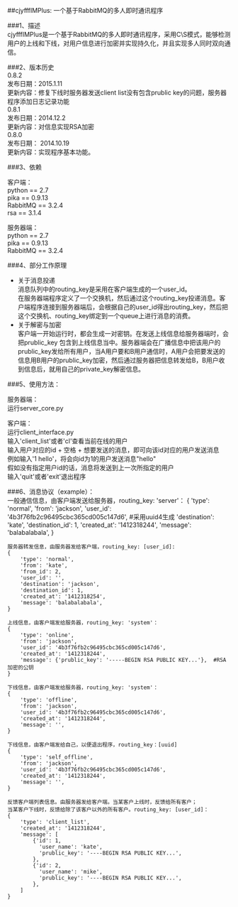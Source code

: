 ##cjyfffIMPlus: 一个基于RabbitMQ的多人即时通讯程序   
   
###1、描述   
cjyfffIMPlus是一个基于RabbitMQ的多人即时通讯程序，采用C\S模式，能够检测用户的上线和下线，对用户信息进行加密并实现持久化，并且实现多人同时双向通信。   
   
###2、版本历史    
0.8.2    
发布日期：2015.1.11   
更新内容：修复下线时服务器发送client list没有包含prublic key的问题，服务器程序添加日志记录功能   
0.8.1    
发布日期：2014.12.2    
更新内容：对信息实现RSA加密   
0.8.0   
发布日期： 2014.10.19   
更新内容：实现程序基本功能。   
   
###3、依赖   
   
客户端：   
python == 2.7   
pika == 0.9.13   
RabbitMQ == 3.2.4   
rsa == 3.1.4   
   
服务器端：   
python == 2.7   
pika == 0.9.13    
RabbitMQ == 3.2.4    
   
###4、部分工作原理    
* 关于消息投递   
消息队列中的routing_key是采用在客户端生成的一个user_id。   
在服务器端程序定义了一个交换机，然后通过这个routing_key投递消息。客户端程序连接到服务器端后，会根据自己的user_id得出routing_key，然后把这个交换机、routing_key绑定到一个queue上进行消息的消费。   
* 关于解密与加密   
客户端一开始运行时，都会生成一对密钥。在发送上线信息给服务器端时，会把prublic_key 包含到上线信息当中。服务器端会在广播信息中把该用户的prublic_key发给所有用户，当A用户要和B用户通信时，A用户会把要发送的信息用B用户的prublic_key加密，然后通过服务器把信息转发给B，B用户收到信息后，就用自己的private_key解密信息。   
   
###5、使用方法：   
   
服务器端：   
运行server_core.py   
   
客户端：   
运行client_interface.py   
输入'client_list'或者'cl'查看当前在线的用户   
输入用户对应的id + 空格 + 想要发送的消息，即可向该id对应的用户发送消息   
例如输入'1 hello'，将会向id为1的用户发送消息"hello"   
假如没有指定用户id的话，消息将发送到上一次所指定的用户   
输入'quit'或者'exit'退出程序   
   
###6、消息协议（example）：   
    一般通信信息，由客户端发送给服务器，routing_key: 'server'：
    {
        'type': 'normal', 
        'from': 'jackson',
        'user_id': '4b3f76fb2c96495cbc365cd005c147d6', #采用uuid4生成
        'destination': 'kate',
        'destination_id': 1,
        'created_at': '1412318244',
        'message': 'balabalabala',
    }
    
    服务器转发信息，由服务器发给客户端，routing_key: [user_id]:
    {
        'type': 'normal', 
        'from': 'kate',
        'from_id': 2,
        'user_id': '',
        'destination': 'jackson',
        'destination_id': 1,
        'created_at': '1412318254',
        'message': 'balabalabala',
    }
    
    上线信息，由客户端发给服务器，routing_key: 'system'：
    {
        'type': 'online', 
        'from': 'jackson',
        'user_id': '4b3f76fb2c96495cbc365cd005c147d6',
        'created_at': '1412318244',
        'message': {'prublic_key': '-----BEGIN RSA PUBLIC KEY...'},  #RSA加密的公钥
    }
    
    下线信息，由客户端发给服务器，routing_key: 'system'：
    {
        'type': 'offline', 
        'from': 'jackson',
        'user_id': '4b3f76fb2c96495cbc365cd005c147d6',
        'created_at': '1412318244',
        'message': '',
    }
    
    下线信息，由客户端发给自己，以便退出程序，routing_key：[uuid]
    {
        'type': 'self_offline', 
        'from': 'jackson',
        'user_id': '4b3f76fb2c96495cbc365cd005c147d6',
        'created_at': '1412318244',
        'message': '',
    }
    
    反馈客户端列表信息。由服务器发给客户端。当某客户上线时，反馈给所有客户；
    当某客户下线时，反馈给除了该客户以外的所有客户。routing_key: [user_id]：
    {
        'type': 'client_list',
        'created_at': '1412318244',
        'message': [
            {'id': 1,
              'user_name': 'kate',
              'prublic_key': '----BEGIN RSA PUBLIC KEY...',
            },
            {'id': 2,
              'user_name': 'mike',
              'prublic_key': '----BEGIN RSA PUBLIC KEY...',
            },
        ]
    }
